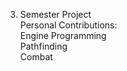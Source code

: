 3. Semester Project <br>
Personal Contributions: <br>
  Engine Programming <br>
  Pathfinding <br>
  Combat <br>
